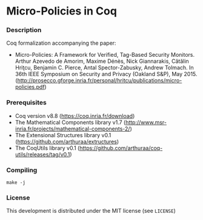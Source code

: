 # Micro-Policies in Coq

### Description

Coq formalization accompanying the paper:
- Micro-Policies: A Framework for Verified, Tag-Based Security Monitors. Arthur
  Azevedo de Amorim, Maxime Dénès, Nick Giannarakis, Cătălin Hriţcu, Benjamin
  C. Pierce, Antal Spector-Zabusky, Andrew Tolmach. In 36th IEEE Symposium on
  Security and Privacy (Oakland S&P),
  May 2015. (http://prosecco.gforge.inria.fr/personal/hritcu/publications/micro-policies.pdf)

### Prerequisites

- Coq version v8.8 (https://coq.inria.fr/download)
- The Mathematical Components library v1.7
  (http://www.msr-inria.fr/projects/mathematical-components-2/)
- The Extensional Structures library v0.1 (https://github.com/arthuraa/extructures)
- The CoqUtils library v0.1 (https://github.com/arthuraa/coq-utils/releases/tag/v0.1)

### Compiling

    make -j

### License

This development is distributed under the MIT license (see `LICENSE`)
